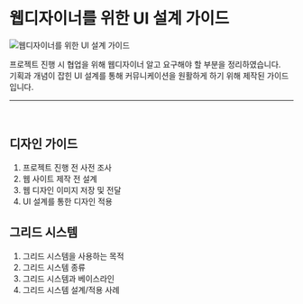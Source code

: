 # 웹디자이너를 위한 UI 설계 가이드


![웹디자이너를 위한 UI 설계 가이드](https://github.com/designens/UI-Design-Guide-for-Web-Designers/blob/master/main.jpg)<br>

프로젝트 진행 시 협업을 위해 웹디자이너 알고 요구해야 할 부분을 정리하였습니다. <br>
기획과 개념이 잡힌 UI 설계를 통해 커뮤니케이션을 원활하게 하기 위해 제작된 가이드 입니다.<br>

----------------------------------------------------------------------------------------------------------------------------
<br>

## 디자인 가이드
1. 프로젝트 진행 전 사전 조사
2. 웹 사이트 제작 전 설계
3. 웹 디자인 이미지 저장 및 전달
4. UI 설계를 통한 디자인 적용


## 그리드 시스템
1. 그리드 시스템을 사용하는 목적
2. 그리드 시스템 종류
3. 그리드 시스템과 베이스라인
4. 그리드 시스템 설계/적용 사례
